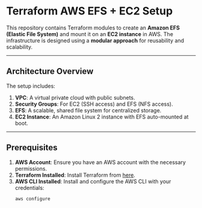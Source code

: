 # Terraform AWS EFS + EC2 Setup

This repository contains Terraform modules to create an **Amazon EFS (Elastic File System)** and mount it on an **EC2 instance** in AWS. The infrastructure is designed using a **modular approach** for reusability and scalability.

---

## Architecture Overview

The setup includes:
1. **VPC**: A virtual private cloud with public subnets.
2. **Security Groups**: For EC2 (SSH access) and EFS (NFS access).
3. **EFS**: A scalable, shared file system for centralized storage.
4. **EC2 Instance**: An Amazon Linux 2 instance with EFS auto-mounted at boot.

---

## Prerequisites

1. **AWS Account**: Ensure you have an AWS account with the necessary permissions.
2. **Terraform Installed**: Install Terraform from [here](https://www.terraform.io/downloads.html).
3. **AWS CLI Installed**: Install and configure the AWS CLI with your credentials:
   ```bash
   aws configure